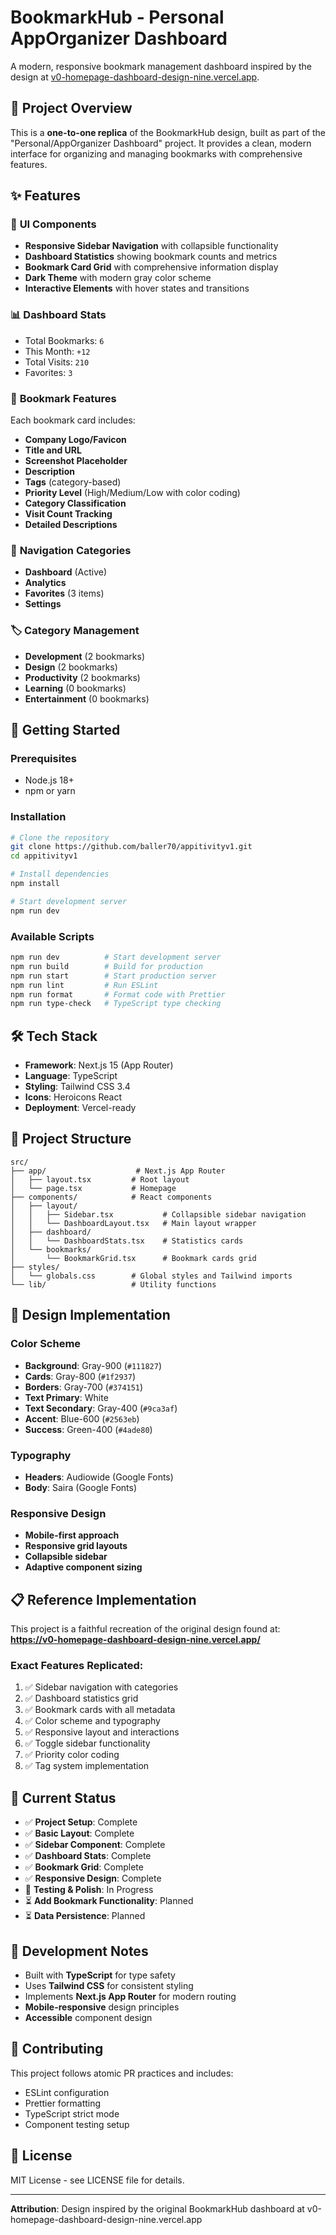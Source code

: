 # BookmarkHub - Personal AppOrganizer Dashboard

A modern, responsive bookmark management dashboard inspired by the design at [v0-homepage-dashboard-design-nine.vercel.app](https://v0-homepage-dashboard-design-nine.vercel.app/).

## 🎯 **Project Overview**

This is a **one-to-one replica** of the BookmarkHub design, built as part of the "Personal/AppOrganizer Dashboard" project. It provides a clean, modern interface for organizing and managing bookmarks with comprehensive features.

## ✨ **Features**

### 🎨 **UI Components**
- **Responsive Sidebar Navigation** with collapsible functionality
- **Dashboard Statistics** showing bookmark counts and metrics
- **Bookmark Card Grid** with comprehensive information display
- **Dark Theme** with modern gray color scheme
- **Interactive Elements** with hover states and transitions

### 📊 **Dashboard Stats**
- Total Bookmarks: `6`
- This Month: `+12`
- Total Visits: `210`
- Favorites: `3`

### 🔖 **Bookmark Features**
Each bookmark card includes:
- **Company Logo/Favicon**
- **Title and URL**
- **Screenshot Placeholder**
- **Description**
- **Tags** (category-based)
- **Priority Level** (High/Medium/Low with color coding)
- **Category Classification**
- **Visit Count Tracking**
- **Detailed Descriptions**

### 📱 **Navigation Categories**
- **Dashboard** (Active)
- **Analytics**
- **Favorites** (3 items)
- **Settings**

### 🏷️ **Category Management**
- **Development** (2 bookmarks)
- **Design** (2 bookmarks)
- **Productivity** (2 bookmarks)
- **Learning** (0 bookmarks)
- **Entertainment** (0 bookmarks)

## 🚀 **Getting Started**

### Prerequisites
- Node.js 18+ 
- npm or yarn

### Installation

```bash
# Clone the repository
git clone https://github.com/baller70/appitivityv1.git
cd appitivityv1

# Install dependencies
npm install

# Start development server
npm run dev
```

### Available Scripts

```bash
npm run dev          # Start development server
npm run build        # Build for production
npm run start        # Start production server
npm run lint         # Run ESLint
npm run format       # Format code with Prettier
npm run type-check   # TypeScript type checking
```

## 🛠️ **Tech Stack**

- **Framework**: Next.js 15 (App Router)
- **Language**: TypeScript
- **Styling**: Tailwind CSS 3.4
- **Icons**: Heroicons React
- **Deployment**: Vercel-ready

## 📁 **Project Structure**

```
src/
├── app/                    # Next.js App Router
│   ├── layout.tsx         # Root layout
│   └── page.tsx           # Homepage
├── components/            # React components
│   ├── layout/
│   │   ├── Sidebar.tsx           # Collapsible sidebar navigation
│   │   └── DashboardLayout.tsx   # Main layout wrapper
│   ├── dashboard/
│   │   └── DashboardStats.tsx    # Statistics cards
│   └── bookmarks/
│       └── BookmarkGrid.tsx      # Bookmark cards grid
├── styles/
│   └── globals.css        # Global styles and Tailwind imports
└── lib/                   # Utility functions
```

## 🎨 **Design Implementation**

### Color Scheme
- **Background**: Gray-900 (`#111827`)
- **Cards**: Gray-800 (`#1f2937`)
- **Borders**: Gray-700 (`#374151`)
- **Text Primary**: White
- **Text Secondary**: Gray-400 (`#9ca3af`)
- **Accent**: Blue-600 (`#2563eb`)
- **Success**: Green-400 (`#4ade80`)

### Typography
- **Headers**: Audiowide (Google Fonts)
- **Body**: Saira (Google Fonts)

### Responsive Design
- **Mobile-first approach**
- **Responsive grid layouts**
- **Collapsible sidebar**
- **Adaptive component sizing**

## 📋 **Reference Implementation**

This project is a faithful recreation of the original design found at:
**https://v0-homepage-dashboard-design-nine.vercel.app/**

### Exact Features Replicated:
1. ✅ Sidebar navigation with categories
2. ✅ Dashboard statistics grid
3. ✅ Bookmark cards with all metadata
4. ✅ Color scheme and typography
5. ✅ Responsive layout and interactions
6. ✅ Toggle sidebar functionality
7. ✅ Priority color coding
8. ✅ Tag system implementation

## 🚧 **Current Status**

- ✅ **Project Setup**: Complete
- ✅ **Basic Layout**: Complete  
- ✅ **Sidebar Component**: Complete
- ✅ **Dashboard Stats**: Complete
- ✅ **Bookmark Grid**: Complete
- ✅ **Responsive Design**: Complete
- 🔄 **Testing & Polish**: In Progress
- ⏳ **Add Bookmark Functionality**: Planned
- ⏳ **Data Persistence**: Planned

## 📝 **Development Notes**

- Built with **TypeScript** for type safety
- Uses **Tailwind CSS** for consistent styling
- Implements **Next.js App Router** for modern routing
- **Mobile-responsive** design principles
- **Accessible** component design

## 🤝 **Contributing**

This project follows atomic PR practices and includes:
- ESLint configuration
- Prettier formatting
- TypeScript strict mode
- Component testing setup

## 📄 **License**

MIT License - see LICENSE file for details.

---

**Attribution**: Design inspired by the original BookmarkHub dashboard at v0-homepage-dashboard-design-nine.vercel.app 